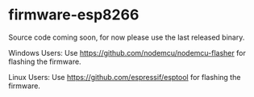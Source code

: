 # firmware-esp8266

Source code coming soon, for now please use the last released binary.

Windows Users:
Use https://github.com/nodemcu/nodemcu-flasher for flashing the firmware.

Linux Users:
Use https://github.com/espressif/esptool for flashing the firmware.
